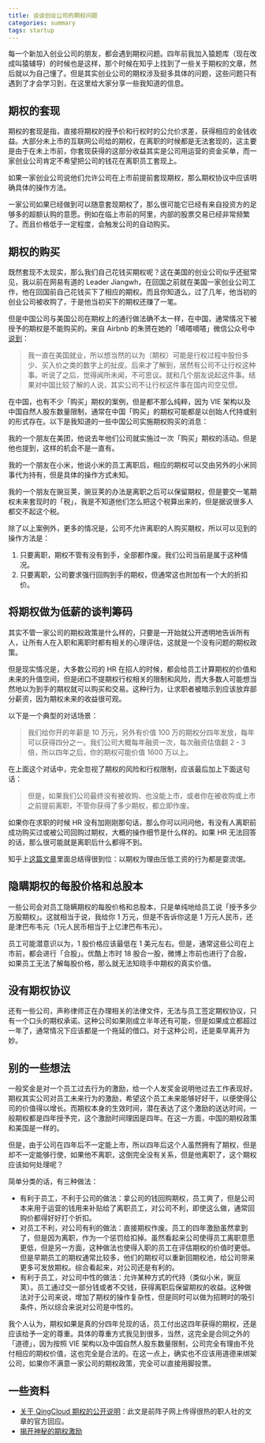 ```yaml
---
title: 谈谈创业公司的期权问题
categories: summary
tags: startup
---
```


每一个新加入创业公司的朋友，都会遇到期权问题。四年前我加入猿题库（现在改成叫猿辅导）的时候也是这样，那个时候在知乎上找到了一些关于期权的文章，然后就以为自己懂了。但是其实创业公司的期权涉及挺多具体的问题，这些问题只有遇到了才会学习到，在这里给大家分享一些我知道的信息。

## 期权的套现

期权的套现是指，直接将期权的授予价和行权时的公允价求差，获得相应的金钱收益。大部分未上市的互联网公司给的期权，在离职的时候都是无法套现的，这主要是由于在未上市前，你套现获得的这部分收益其实是公司用运营的资金买单，而一家创业公司肯定不希望把公司的钱花在离职员工套现上。

如果一家创业公司说他们允许公司在上市前提前套现期权，那么期权协议中应该明确具体的操作方法。

一家公司如果已经做到可以随意套现期权了，那么很可能它已经有来自投资方的足够多的超额认购的意愿。例如在临上市前的阿里，内部的股票交易已经非常频繁了。而且价格低于一定程度，会触发公司的自动购买。

## 期权的购买

既然套现不太现实，那么我们自己花钱买期权呢？这在美国的创业公司似乎还挺常见，我以前在网易有道的 Leader Jiangwh，在回国之前就在美国一家创业公司工作，他在回国前自己花钱买下了相应的期权。而且你知道么，过了几年，他当初的创业公司被收购了，于是他当初买下的期权还赚了一笔。

但是中国公司与美国公司在期权上的通行做法确不太一样，在中国，通常情况下被授予的期权是不能购买的。来自 Airbnb 的朱赟在她的「嘀嗒嘀嗒」微信公众号中[说到](https://mp.weixin.qq.com/s?__biz=MzA4ODgwNjk1MQ==&mid=2653788410&idx=1&sn=2c281e0502719cec78085e1c285f3e72&scene=0&uin=NDU1NzA2MTk1&key=cf237d7ae24775e8051a8efe9239c1cf91af2e5ce4038d204f06e116c6a9920a65a0b8c36bd6c9525111a3d0cb65951d&devicetype=iMac+MacBookAir6%2C2+OSX+OSX+10.11.6+build(15G31)&version=11020201&lang=en&pass_ticket=84Uw8yU4VaAvSDOLAM9GI3zd5fNuIBSo24K%2Bs%2BHP44ESl%2BegpkY1vof7DDMQHGc7)：

>我一直在美国就业，所以想当然的以为（期权）可能是行权过程中股份多少、买入价之类的数字上的扯皮。后来才了解到，居然有公司不让行权这种事。听说了之后，觉得闻所未闻，不可思议。就和几个朋友说起这件事。结果对中国比较了解的人说，其实公司不让行权这件事在国内司空见惯。

在中国，也有不少「购买」期权的案例，但是都不那么纯粹，因为 VIE 架构以及中国自然人股东数量限制，通常在中国「购买」的期权可能都是以创始人代持或别的形式存在。以下是我知道的一些中国公司实施期权购买的消息：

我的一个朋友在美团，他说去年他们公司就实施过一次「购买」期权的活动。但是他也提到，这样的机会不是一直有。

我的一个朋友在小米，他说小米的员工离职后，相应的期权可以交由另外的小米同事代为持有，但是具体的操作方式未知。

我的一个朋友在豌豆荚，豌豆荚的办法是离职之后可以保留期权，但是要交一笔期权未来套现时的「税」，我是不知道他们怎么把这个税算出来的，但是据说很多人都交不起这个税。

除了以上案例外，更多的情况是，公司不允许离职的人购买期权，所以可以见到的操作方法是：

 1. 只要离职，期权不管有没有到手，全部都作废。我们公司当前是属于这种情况。
 1. 只要离职，公司要求强行回购到手的期权，但通常这也附加有一个大的折扣价。

## 将期权做为低薪的谈判筹码

其实不管一家公司的期权政策是什么样的，只要是一开始就公开透明地告诉所有人，让所有人在入职和离职时都有相关的心理评估，这就是一个没有问题的期权政策。

但是现实情况是，大多数公司的 HR 在招人的时候，都会给员工计算期权的价值和未来的升值空间，但是闭口不提期权行权相关的限制和风险，而大多数人可能想当然地以为到手的期权就可以购买和交易。这种行为，让求职者被暗示到应该放弃部分薪资，因为期权未来的收益很可观。

以下是一个典型的对话场景：

>我们给你开的年薪是 10 万元，另外有价值 100 万的期权分四年发放，每年可以获得四分之一。我们公司大概每年融资一次，每次融资估值翻 2 - 3 倍，所以四年之后，你的期权可能价值 1600 万以上。

在上面这个对话中，完全忽视了期权的风险和行权限制，应该最后加上下面这句话：

>但是，如果我们公司最终没有被收购、也没能上市，或者你在被收购或上市之前提前离职，不管你获得了多少期权，都立即作废。

如果你在求职的时候 HR 没有加刚刚那句话，那么你可以问问他，有没有人离职前成功购买过或被公司回购过期权，大概的操作细节是什么样的。如果 HR 无法回答的话，那么很可能就是离职后什么都得不到。

知乎上[这篇文章](https://www.zhihu.com/question/29056889)里面总结得很到位：以期权为理由压低工资的行为都是耍流氓。

## 隐瞒期权的每股价格和总股本

一些公司会对员工隐瞒期权的每股价格和总股本，只是单纯地给员工说「授予多少万股期权」。这就相当于说，我给你 1 万元，但是不告诉你这是 1 万元人民币，还是津巴布韦元（1元人民币相当于上亿津巴布韦元）。

员工可能潜意识以为，1 股价格应该最低在 1 美元左右。但是，通常这些公司在上市前，都会进行「合股」。优酷上市时 18 股合一股，微博上市前也进行了合股，如果员工无法了解每股价格，那么就无法知晓手中期权的真实价值。

## 没有期权协议

还有一些公司，声称律师正在办理相关的法律文件，无法与员工签定期权协议，只有一个口头的期权承诺。这种公司如果刚成立半年还有可能，但是如果成立都超过一年了，通常情况下应该都是一个拖延的借口。对于这种公司，还是乘早离开为妙。

## 别的一些想法

一般奖金是对一个员工过去行为的激励，给一个人发奖金说明他过去工作表现好。期权其实公司对员工未来行为的激励，希望这个员工未来能够好好干，以便使得公司的价值得以增长。而期权本身的生效时间，潜在表达了这个激励的送达时间，一般期权都是四年授予完，这个激励时间理因是四年。在这一方面，中国的期权政策和美国是一样的。

但是，由于公司在四年后不一定能上市，所以四年后这个人虽然拥有了期权，但是却不一定能够行使，如果他不离职，这倒完全没有关系，但是他离职了，这个期权应该如何处理呢？

简单分类的话，有三种做法：

 * 有利于员工，不利于公司的做法：拿公司的钱回购期权，员工爽了，但是公司本来用于运营的钱用来补贴给了离职员工，对公司不利，即使这么做，通常回购价都得好好打个折扣。
 * 对员工不利，对公司有利的做法：直接期权作废。员工的四年激励虽然拿到了，但是因为离职，作为一个惩罚给扣掉。虽然看起来公司使得员工离职意愿更低，但是另一方面，这种做法也使得入职的员工在评估期权的价值时更低。但是早期员工的期权通常比较多，他们的期权可以重新回期权池，给公司带来更多可发放期权。综合看起来，对公司还是有利的。
 * 有利于员工，对公司中性的做法：允许某种方式的代持（类似小米，豌豆荚）。员工通过交一部分钱或者不交钱，获得离职后保留期权的收益。这种做法对于公司来说，增加了期权的操作复杂性，但是同时可以做为招聘时的吸引条件，所以综合来说对公司是中性的。

我个人认为，期权如果是真的分四年兑现的话，员工付出这四年获得的期权，还是应该给予一定的尊重。具体的尊重方式我见到很多，当然，这完全是合同之外的「道德」，因为按照 VIE 架构以及中国自然人股东数量限制，公司完全有理由不兑付相应的期权价值，这也完全是合法的。在这一点上，确实也不应该用道德来绑架公司，如果你不满意一家公司的期权政策，完全可以直接用脚投票。

## 一些资料

 * [关于 QingCloud 期权的公开说明](https://v2ex.com/t/298009)：此文是前阵子网上传得很热的职人社的文章的官方回应。
 * [揭开神秘的期权激励](https://mp.weixin.qq.com/s?__biz=MjM5ODIzNDQ3Mw==&mid=2649965871&idx=1&sn=35291c5971ae81d22823ab97d35c0527&scene=1&srcid=0809bnqHsvuIahEHcsp1T4Hh&key=8dcebf9e179c9f3a11c506560f61f0f84346d3276bbeaf22414a6d85a5010ce6ff5de93f6da5a9a5b07b61a2fabad63d&ascene=0&uin=NDU1NzA2MTk1&devicetype=iMac+MacBookAir6%2C2+OSX+OSX+10.11.6+build(15G31)&version=11020201&pass_ticket=FsAWljBfY9zEDnzxZQiMKMWwT1X%2FFgZ%2Byy1cIoQJErg4RTfsijnM5qJnEc3Fy%2FPS)

